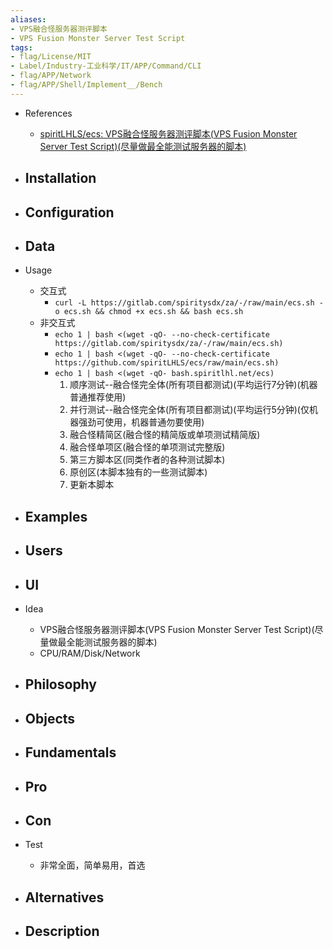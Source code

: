 ```yaml
---
aliases:
- VPS融合怪服务器测评脚本
- VPS Fusion Monster Server Test Script
tags:
- flag/License/MIT
- Label/Industry-工业科学/IT/APP/Command/CLI
- flag/APP/Network
- flag/APP/Shell/Implement__/Bench
---
```


- References
    - [spiritLHLS/ecs: VPS融合怪服务器测评脚本(VPS Fusion Monster Server Test Script)(尽量做最全能测试服务器的脚本)](https://github.com/spiritLHLS/ecs)

- Installation
    - 

- Configuration
    - 

- Data
    - 

- Usage
    - 交互式
        - `curl -L https://gitlab.com/spiritysdx/za/-/raw/main/ecs.sh -o ecs.sh && chmod +x ecs.sh && bash ecs.sh`
    - 非交互式
        - `echo 1 | bash <(wget -qO- --no-check-certificate https://gitlab.com/spiritysdx/za/-/raw/main/ecs.sh)`
        - `echo 1 | bash <(wget -qO- --no-check-certificate https://github.com/spiritLHLS/ecs/raw/main/ecs.sh)`
        - `echo 1 | bash <(wget -qO- bash.spiritlhl.net/ecs)`
            1. 顺序测试--融合怪完全体(所有项目都测试)(平均运行7分钟)(机器普通推荐使用)
            2. 并行测试--融合怪完全体(所有项目都测试)(平均运行5分钟)(仅机器强劲可使用，机器普通勿要使用)
            3. 融合怪精简区(融合怪的精简版或单项测试精简版)
            4. 融合怪单项区(融合怪的单项测试完整版)
            5. 第三方脚本区(同类作者的各种测试脚本)
            6. 原创区(本脚本独有的一些测试脚本)
            7. 更新本脚本

- Examples
    - 

- Users
    - 

- UI
    - 

- Idea
    - VPS融合怪服务器测评脚本(VPS Fusion Monster Server Test Script)(尽量做最全能测试服务器的脚本)
    - CPU/RAM/Disk/Network

- Philosophy
    - 

- Objects
    - 

- Fundamentals
    - 

- Pro
    - 

- Con
    - 

- Test
    - 非常全面，简单易用，首选

- Alternatives
    - 

- Description
    - 
